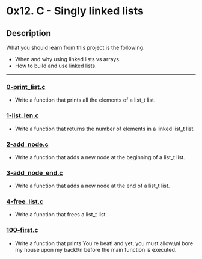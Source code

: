 # 0x12. C - Singly linked lists

## Description
What you should learn from this project is the following:

* When and why using linked lists vs arrays.
* How to build and use linked lists.
---

### [0-print_list.c](./0-print_list.c)
* Write a function that prints all the elements of a list_t list.

### [1-list_len.c](./1-list_len.c)
* Write a function that returns the number of elements in a linked list_t list.

### [2-add_node.c](./2-add_node.c)
* Write a function that adds a new node at the beginning of a list_t list.

### [3-add_node_end.c](./3-add_node_end.c)
* Write a function that adds a new node at the end of a list_t list.

### [4-free_list.c](./4-free_list.c)
* Write a function that frees a list_t list.

### [100-first.c](./100-first.c)
* Write a function that prints You're beat! and yet, you must allow,\nI bore my house upon my back!\n before the main function is executed.

